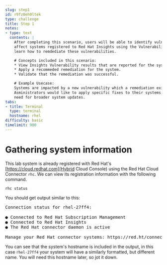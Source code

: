 ```yaml
---
slug: step1
id: r9fz0eh0ltek
type: challenge
title: Step 1
notes:
- type: text
  contents: |
    After completing this scenario, users will be able to identify vulnerabilities that
    affect systems registered to Red Hat Insights using the Vulnerability tool. They will also
    learn how to remdediate these vulnerabilities.

    # Concepts included in this scenario:
    * View Insights Vulnerability results that are reported for the system on cloud.redhat.com.
    * Apply a recommeded remediation for the system.
    * Validate that the remediation was successful.

    # Example Usecase:
    Systems are impacted by a new vulnerability which a remediation exists for.
    Asministrators would like to apply specific fixes to their systems without the
    need for broader system updates.
tabs:
- title: Terminal
  type: terminal
  hostname: rhel
difficulty: basic
timelimit: 900
---
```

# Gathering system information

This lab system is already registered with Red Hat's [https://cloud.redhat.com](Hybrid Cloud Console) using the Red Hat Cloud Connector `rhc`.  We can view its registration information with the following command.

```
rhc status
```

You should get output similar to this:

<pre class=file>
Connection status for rhel-27ff4:

● Connected to Red Hat Subscription Management
● Connected to Red Hat Insights
● The Red Hat connector daemon is active

Manage your Red Hat connector systems: https://red.ht/connector
</pre>

You can see that the system's hostname is included in the output, in this case `rhel-27ff4` your system will have a similarly formatted, but different name. You will need this hostname later, so jot it down.

